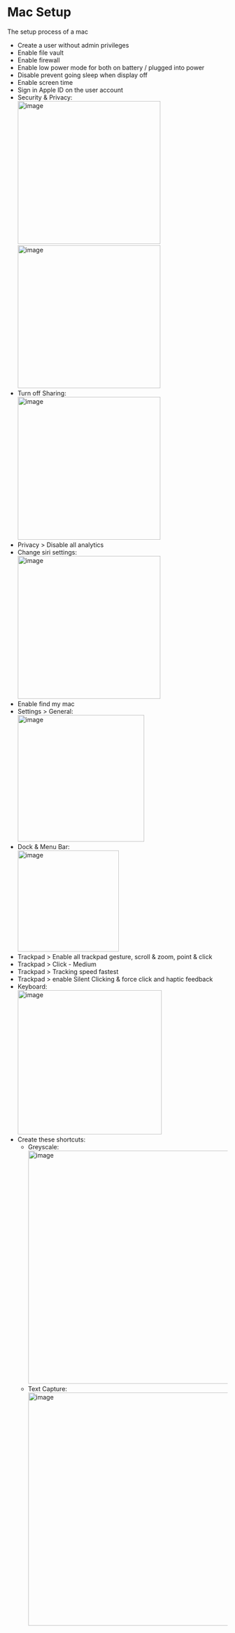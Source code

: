 # Mac Setup
The setup process of a mac

- Create a user without admin privileges
- Enable file vault
- Enable firewall
- Enable low power mode for both on battery / plugged into power
- Disable prevent going sleep when display off
- Enable screen time
- Sign in Apple ID on the user account
- Security & Privacy: <br><img width="326" alt="image" src="https://user-images.githubusercontent.com/81070048/195988695-910d2a77-227d-40f1-8f88-16aaf1dea0a1.png"><br><img width="326" alt="image" src="https://user-images.githubusercontent.com/81070048/195988772-0a0dc6ce-0f34-4030-a82d-c09f1ed519b6.png">
- Turn off Sharing: <br><img width="326" alt="image" src="https://user-images.githubusercontent.com/81070048/195989048-6dc32428-b8e0-43d7-86d3-945c6dcb0e79.png">
- Privacy > Disable all analytics
- Change siri settings: <br><img width="326" alt="image" src="https://user-images.githubusercontent.com/81070048/195988959-b07bed92-341f-4b09-8be4-a02952b00d6b.png">
- Enable find my mac
- Settings > General: <br><img width="289" alt="image" src="https://user-images.githubusercontent.com/81070048/195978887-a2205a31-e4d6-4153-9589-2f330e4e1c12.png">
- Dock & Menu Bar: <br><img width="231" alt="image" src="https://user-images.githubusercontent.com/81070048/195978683-890b1867-bb1d-4054-9c72-d6b147ed0d35.png">
- Trackpad > Enable all trackpad gesture, scroll & zoom, point & click
- Trackpad > Click - Medium
- Trackpad > Tracking speed fastest
- Trackpad > enable Silent Clicking & force click and haptic feedback
- Keyboard: <br><img width="329" alt="image" src="https://user-images.githubusercontent.com/81070048/195978490-42e4aff0-84bc-4e99-a802-9a3c4125645c.png">
- Create these shortcuts:
    - Greyscale: <br><img width="532" alt="image" src="https://user-images.githubusercontent.com/81070048/195978548-39e11354-7b73-4bc3-8713-5b0e00fcfaa7.png">
   - Text Capture:  <br><img width="532" alt="image" src="https://user-images.githubusercontent.com/81070048/195978565-de7344a6-b9d0-4335-b733-1eb5198179ac.png">



